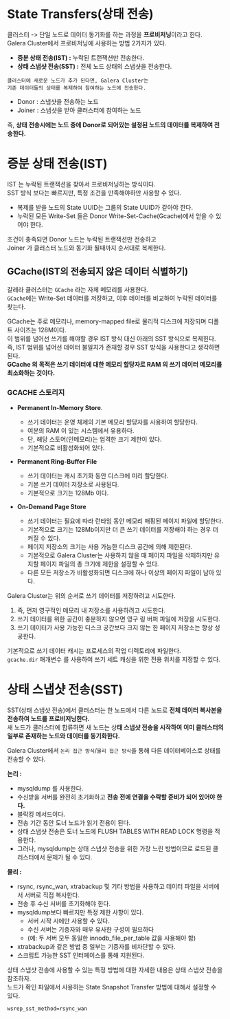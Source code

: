 # State Transfers(상태 전송)  

클러스터 -> 단일 노드로 데이터 동기화를 하는 과정을 **프로비저닝**이라고 한다.    
Galera Cluster에서 프로비저닝에 사용하는 방법 2가지가 있다.           
     
* **증분 상태 전송(IST) :** 누락된 트랜잭션만 전송한다.              
* **상태 스냅샷 전송(SST) :** 전체 노드 상태의 스냅샷을 전송한다.          

```
클러스터에 새로운 노드가 추가 된다면, Galera Cluster는 
기존 데이터들의 상태를 복제하여 참여하는 노드에 전송한다.   
```

* Donor : 스냅샷을 전송하는 노드
* Joiner : 스냅샷을 받아 클러스터에 참여하는 노드
   
즉, **상태 전송시에는 노드 중에 Donor로 되어있는 설정된 노드의 데이터를 복제하여 전송한다.**  
  
# 증분 상태 전송(IST)
      
IST 는 누락된 트랜잭션을 찾아서 프로비저닝하는 방식이다.          
SST 방식 보다는 빠르지만, 특정 조건을 만족해야하만 사용할 수 있다.        
         
* 복제를 받을 노드의 State UUID는 그룹의 State UUID가 같아야 한다.     
* 누락된 모든 Write-Set 들은 Donor Write-Set-Cache(Gcache)에서 얻을 수 있어야 한다.  
            
조건이 충족되면 Donor 노드는 누락된 트랜잭션만 전송하고          
Joiner 가 클러스터 노드와 동기화 될때까지 순서대로 복제한다.           

## GCache(IST의 전송되지 않은 데이터 식별하기)   
갈레라 클러스터는 `GCache` 라는 자체 메모리를 사용한다.              
`GCache`에는 Write-Set 데이터를 저장하고, 이후 데이터를 비교하여 누락된 데이터를 찾는다.         
    
GCache는 주로 메모리나, memory-mapped file로 물리적 디스크에 저장되며 디폴트 사이즈는 128M이다.   
이 범위를 넘어선 쓰기를 해야할 경우 IST 방식 대신 아래의 SST 방식으로 복제힌다.        
즉, IST 범위를 넘어선 데이터 불일치가 존재할 경우 SST 방식을 사용한다고 생각하면 된다.     
**GCache 의 목적은 쓰기 데이터에 대한 메모리 할당자로 RAM 의 쓰기 데이터 메모리를 최소화하는 것이다.**           

### GCACHE 스토리지

* **Permanent In-Memory Store**.    
    * 쓰기 데이터는 운영 체제의 기본 메모리 할당자를 사용하여 할당한다.   
    * 여분의 RAM 이 있는 시스템에서 유용하다.    
    * 단, 해당 스토어(인메모리)는 엄격한 크기 제한이 있다.
    * 기본적으로 비활성화되어 있다.
      
* **Permanent Ring-Buffer File**    
    * 쓰기 데이터는 캐시 초기화 동안 디스크에 미리 할당한다.    
    * 기본 쓰기 데이터 저장소로 사용된다.  
    * 기본적으로 크기는 128Mb 이다. 
    
* **On-Demand Page Store**     
    * 쓰기 데이터는 필요에 따라 런타임 동안 메모리 매핑된 페이지 파일에 할당한다.    
    * 기본적으로 크기는 128Mb이지만 더 큰 쓰기 데이터를 저장해야 하는 경우 더 커질 수 있다. 
    * 페이지 저장소의 크기는 사용 가능한 디스크 공간에 의해 제한된다. 
    * 기본적으로 Galera Cluster는 사용하지 않을 때 
      페이지 파일을 삭제하지만 유지할 페이지 파일의 총 크기에 제한을 설정할 수 있다.
    * 다른 모든 저장소가 비활성화되면 디스크에 하나 이상의 페이지 파일이 남아 있다.
  
Galera Cluster는 위의 순서로 쓰기 데이터를 저장하려고 시도한다.       
1. 즉, 먼저 영구적인 메모리 내 저장소를 사용하려고 시도한다.       
2. 쓰기 데이터를 위한 공간이 충분하지 않으면 영구 링 버퍼 파일에 저장을 시도한다.      
3. 쓰기 데이터가 사용 가능한 디스크 공간보다 크지 않는 한 페이지 저장소는 항상 성공한다.  
        
기본적으로 쓰기 데이터 캐시는 프로세스의 작업 디렉토리에 파일한다.       
`gcache.dir` 매개변수 를 사용하여 쓰기 세트 캐싱을 위한 전용 위치를 지정할 수 있다.    

# 상태 스냅샷 전송(SST)
   
SST(상태 스냅샷 전송)에서 클러스터는 한 노드에서 다른 노드로 **전체 데이터 복사본을 전송하여 노드를 프로비저닝한다.**             
새 노드가 클러스터에 합류하면 새 노드는 상**태 스냅샷 전송을 시작하여 이미 클러스터의 일부로 존재하는 노드와 데이터를 동기화한다.**        
  
Galera Cluster에서 `논리 접근 방식`/`물리 접근 방식`을 통해 다른 데이터베이스로 상태를 전송할 수 있다.    
          
**논리 :**             
* mysqldump 를 사용한다.     
* 수신받을 서버를 완전히 초기화하고 **전송 전에 연결을 수락할 준비가 되어 있어야 한다.**          
* 블락킹 메서드이다.    
* 전송 기간 동안 도너 노드가 읽기 전용이 된다.      
* 상태 스냅샷 전송은 도너 노드에 FLUSH TABLES WITH READ LOCK 명령을 적용한다.   
* 그러나, mysqldump는 상태 스냅샷 전송을 위한 가장 느린 방법이므로 로드된 클러스터에서 문제가 될 수 있다.   

**물리 :**   
* rsync, rsync_wan, xtrabackup 및 기타 방법을 사용하고 데이터 파일을 서버에서 서버로 직접 복사한다.      
* 전송 후 수신 서버를 초기화해야 한다.       
* mysqldump보다 빠르지만 특정 제한 사항이 있다.    
    * 서버 시작 시에만 사용할 수 있다.   
    * 수신 서버는 기증자와 매우 유사한 구성이 필요하다   
    * (예: 두 서버 모두 동일한 innodb_file_per_table 값을 사용해야 함)    
* xtrabackup과 같은 방법 중 일부는 기증자를 비차단할 수 있다.    
* 스크립트 가능한 SST 인터페이스를 통해 지원된다.   

상태 스냅샷 전송에 사용할 수 있는 특정 방법에 대한 자세한 내용은 상태 스냅샷 전송을 참조하자.        
노드가 확인 파일에서 사용하는 State Snapshot Transfer 방법에 대해서 설정할 수 있다.        
    
```
wsrep_sst_method=rsync_wan
```

